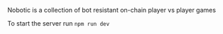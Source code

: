 Nobotic is a collection of bot resistant on-chain player vs player games

To start the server run `npm run dev`
